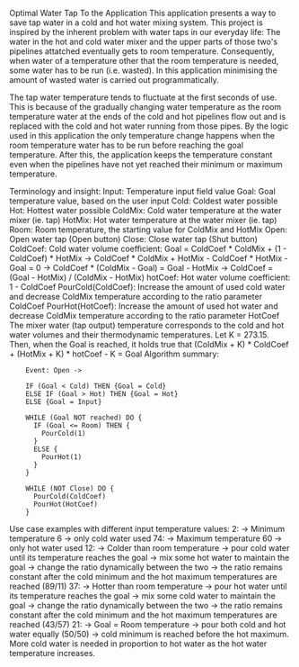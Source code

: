 Optimal Water Tap
To the Application
This application presents a way to save tap water in a cold and hot water mixing system. This project is inspired by the inherent problem with water taps in our everyday life: The water in the hot and cold water mixer and the upper parts of those two's pipelines attatched eventually gets to room temperature. Consequently, when water of a temperature other that the room temperature is needed, some water has to be run (i.e. wasted). In this application minimising the amount of wasted water is carried out programmatically.

The tap water temperature tends to fluctuate at the first seconds of use. This is because of the gradually changing water temperature as the room temperature water at the ends of the cold and hot pipelines flow out and is replaced with the cold and hot water running from those pipes. By the logic used in this application the only temperature change happens when the room temperature water has to be run before reaching the goal temperature. After this, the application keeps the temperature constant even when the pipelines have not yet reached their minimum or maximum temperature.

Terminology and insight:
Input: Temperature input field value
Goal: Goal temperature value, based on the user input
Cold: Coldest water possible
Hot: Hottest water possible
ColdMix: Cold water temperature at the water mixer (ie. tap)
HotMix: Hot water temperature at the water mixer (ie. tap)
Room: Room temperature, the starting value for ColdMix and HotMix
Open: Open water tap (Open button)
Close: Close water tap (Shut button)
ColdCoef: Cold water volume coefficient:
Goal = ColdCoef * ColdMix + (1 - ColdCoef) * HotMix
-> ColdCoef * ColdMix + HotMix - ColdCoef * HotMix - Goal = 0
-> ColdCoef * (ColdMix - Goal) = Goal - HotMix
-> ColdCoef = (Goal - HotMix) / (ColdMix - HotMix)
hotCoef: Hot water volume coefficient: 1 - ColdCoef
PourCold(ColdCoef): Increase the amount of used cold water and decrease ColdMix temperature according to the
ratio parameter ColdCoef
PourHot(HotCoef): Increase the amount of used hot water and decrease ColdMix temperature according to the ratio parameter HotCoef
The mixer water (tap output) temperature corresponds to the cold and hot water volumes and their thermodynamic temperatures.
Let K = 273.15. Then, when the Goal is reached, it holds true that
(ColdMix + K) * ColdCoef + (HotMix + K) * hotCoef - K = Goal
Algorithm summary:

        Event: Open ->

        IF (Goal < Cold) THEN {Goal = Cold}
        ELSE IF (Goal > Hot) THEN {Goal = Hot}
        ELSE {Goal = Input}

        WHILE (Goal NOT reached) DO {
          IF (Goal <= Room) THEN {
            PourCold(1)
          }
          ELSE {
            PourHot(1)
          }
        }

        WHILE (NOT Close) DO {
          PourCold(ColdCoef)
          PourHot(HotCoef)
        }
      
Use case examples with different input temperature values:
2: -> Minimum temperature 6 -> only cold water used
74: -> Maximum temperature 60 -> only hot water used
12: -> Colder than room temperature -> pour cold water until its temperature reaches the goal -> mix some hot water to maintain the goal -> change the ratio dynamically between the two -> the ratio remains constant after the cold minimum and the hot maximum temperatures are reached (89/11)
37: -> Hotter than room temperature -> pour hot water until its temperature reaches the goal -> mix some cold water to maintain the goal -> change the ratio dynamically between the two -> the ratio remains constant after the cold minimum and the hot maximum temperatures are reached (43/57)
21: -> Goal = Room temperature -> pour both cold and hot water equally (50/50) -> cold minimum is reached before the hot maximum. More cold water is needed in proportion to hot water as the hot water temperature increases.
